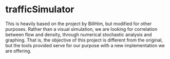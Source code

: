 # trafficSimulator

This is heavily based on the project by BillHim, but modified for other purposes. Rather than a visual simulation, we are looking for correlation between flow and density, through numerical stochastic analysis and graphing. That is, the objective of this project is different from the original, but the tools provided serve for our purpose with a new implementation we are offering.
